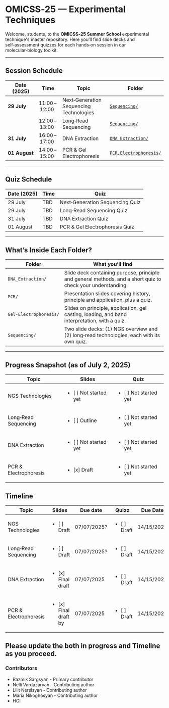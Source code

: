 # OMICSS‑25 — Experimental Techniques

Welcome, students, to the **OMICSS‑25 Summer School** experimental technique's master repository. Here you’ll find slide decks and self‑assessment quizzes for each hands‑on session in our molecular‑biology toolkit.

---

## Session Schedule

| Date (2025)   | Time          | Topic                                   | Folder                                                              |
| ------------- | ------------- | --------------------------------------- | ------------------------------------------------------------------- |
| **29 July**   | 11:00 – 12:00 | Next‑Generation Sequencing Technologies | [`Sequencing/`](./Sequencing/)                                      |
|               | 12:00 – 13:00 | Long‑Read Sequencing                    | [`Sequencing/`](./Sequencing/)                                      |
| **31 July**   | 16:00 – 17:00 | DNA Extraction                          | [`DNA Extraction/`](./DNA%20extraction/)                              |
| **01 August** | 14:00 – 15:00 | PCR & Gel Electrophoresis               | [`PCR,Electrophoresis/`](./PCR%2CElectrophoresis/)  |


---

## Quiz Schedule

| Date (2025) | Time | Quiz                            |
| ----------- | ---- | ------------------------------- |
| 29 July     | TBD  | Next‑Generation Sequencing Quiz |
| 29 July     | TBD  | Long‑Read Sequencing Quiz       |
| 31 July     | TBD  | DNA Extraction Quiz             |
| 01 August   | TBD  | PCR & Gel Electrophoresis Quiz  |

---

## What’s Inside Each Folder?

| Folder                 | What you’ll find                                                                          |
| ---------------------- | ----------------------------------------------------------------------------------------- |
| `DNA_Extraction/`      | Slide deck containing purpose, principle and general methods, and a short quiz to check your understanding.          |
| `PCR/`                 | Presentation slides covering history, principle and application, plus a quiz.                |
| `Gel‑Electrophoresis/` | Slides on principle, application,  gel casting, loading, and band interpretation, with a quiz.                     |
| `Sequencing/`          | Two slide decks: (1) NGS overview and (2) long‑read technologies, each with its own quiz. |

---

## Progress Snapshot (as of July 2, 2025)

| Topic                 | Slides    | Quiz      |
| --------------------- | --------- | --------- |
| NGS Technologies      | <ul><li>[ ] Not started yet </li> |  <ul><li>[ ] Not started yet </li>  |
| Long‑Read Sequencing  | <ul><li>[ ] Outline </li>  |  <ul><li>[ ] Not started yet </li>  |
| DNA Extraction        | <ul><li>[ ] Not started yet </li> |  <ul><li>[ ] Not started yet </li>  |
| PCR & Electrophoresis | <ul><li>[x] Draft </li>  |  <ul><li>[ ] Not started yet </li> |

## Timeline

| Topic                 | Slides                  | Due date                                             | Quizz               | Due Date            | Contributor         |
| --------------------- | ----------------------- | ---------------------------------------------------- | --------------------| --------------------| ---------------| 
| NGS Technologies      | <ul><li>[ ] Draft </li> | 07/07/2025?                                          | <ul><li> [ ] Draft </li> | 14/15/2025          | Lilit Nersisyan
| Long‑Read Sequencing  | <ul><li>[ ] Draft </li> | 07/07/2025?                                          | <ul><li> [ ] Draft </li> | 14/15/2025          | Maria Nikoghosyan
| DNA Extraction        | <ul><li>[x] Final draft  </li> |  07/07/2025                                   | <ul><li> [ ] Draft </li> | 14/15/2025          | Nelli Vardazaryan
| PCR & Electrophoresis | <ul><li>[x] Final draft by </li> |  07/07/2025                                 | <ul><li> [ ] Draft </li> | 14/15/2025          |  Razmik Sargsyan

Please update the both in progress and Timeline as you proceed. 
---

### Contributors

* Razmik Sargsyan - Primary contributor
* Nelli Vardazaryan - Contributing author
* Lilit Nersisyan - Contributing author
* Maria Nikoghosyan - Contributing author
* HGI
